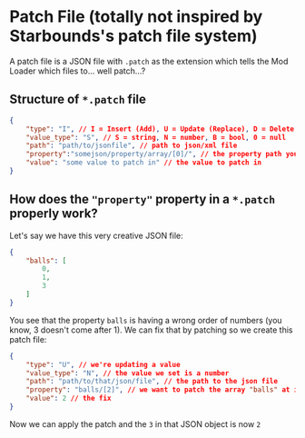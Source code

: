 # Patch File (totally not inspired by Starbounds's patch file system)

A patch file is a JSON file with `.patch` as the extension which tells the Mod Loader which files to... well patch...?

## Structure of `*.patch` file

```json
{
    "type": "I", // I = Insert (Add), U = Update (Replace), D = Delete (only if needed!)
    "value_type": "S", // S = string, N = number, B = bool, 0 = null
    "path": "path/to/jsonfile", // path to json/xml file
    "property":"somejson/property/array/[0]/", // the property path you take
    "value": "some value to patch in" // the value to patch in
}
```

## How does the `"property"` property in a `*.patch` properly work?

Let's say we have this very creative JSON file:

```json
{
    "balls": [
        0,
        1,
        3
    ]
}
```

You see that the property `balls` is having a wrong order of numbers (you know, 3 doesn't come after 1). We can fix that by patching so we create this patch file:

```json
{
    "type": "U", // we're updating a value
    "value_type": "N", // the value we set is a number
    "path": "path/to/that/json/file", // the path to the json file
    "property": "balls/[2]", // we want to patch the array "balls" at index 2 (arrays start at 0, not 1)
    "value": 2 // the fix
}
```

Now we can apply the patch and the `3` in that JSON object is now `2`
